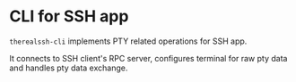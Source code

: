 # CLI for SSH app

`therealssh-cli` implements PTY related operations for SSH app.

It connects to SSH client's RPC server, configures terminal for raw pty
data and handles pty data exchange.
